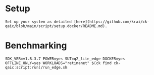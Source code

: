 # Setup
    Set up your system as detailed [here](https://github.com/krai/ck-qaic/blob/main/script/setup.docker/README.md).

# Benchmarking
```
SDK_VER=v1.8.3.7 POWER=yes SUT=q2_lite_edge DOCKER=yes OFFLINE_ONLY=yes WORKLOADS="retinanet" $(ck find ck-qaic:script:run)/run_edge.sh
```
